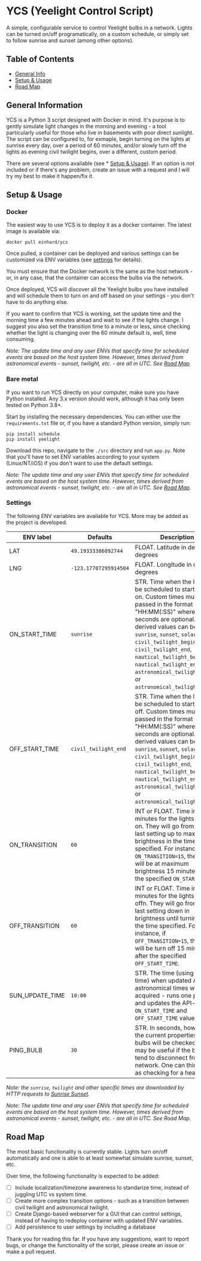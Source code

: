 # YCS (Yeelight Control Script)

A simple, configurable service to control Yeelight bulbs in a network. Lights can be turned on/off programatically, on a custom schedule, or simply set to follow sunrise and sunset (among other options).

## Table of Contents

* [General Info](#general-information)
* [Setup & Usage](#setup-&-usage)
* [Road Map](#road-map)

## General Information

YCS is a Python 3 script designed with Docker in mind. It's purpose is to gently simulate light changes in the morning and evening - a tool particularly useful for those who live in basements with poor direct sunlight. The script can be configured to, for exmaple, begin turning on the lights at sunrise every day, over a period of 60 minutes, and/or slowly turn off the lights as evening civil twilight begins, over a different, custom period.

There are several options available (see * [Setup & Usage](#setup-&-usage)). If an option is not included or if there's any problem, create an issue with a request and I will try my best to make it happen/fix it.

## Setup & Usage

### Docker

The easiest way to use YCS is to deploy it as a docker container. The latest image is available via:

`docker pull einhard/ycs`

Once pulled, a container can be deployed and various settings can be customized via ENV variables (see [settings](###settings) for details).

You must ensure that the Docker network is the same as the host network - or, in any case, that the container can access the bulbs via the network.

Once deployed, YCS will discover all the Yeelight bulbs you have installed and will schedule them to turn on and off based on your settings - you don't have to do anything else.

If you want to confirm that YCS is working, set the update time and the morning time a few minutes ahead and wait to see if the lights change. I suggest you also set the transition time to a minute or less, since checking whether the light is changing over the 60 minute default is, well, time consuming.

*Note: The update time and any user ENVs that specify time for scheduled events are based on the host system time. However, times derived from astronomical events - sunset, twilight, etc. - are all in UTC. See [Road Map](#road-map).*

### Bare metal

If you want to run YCS directly on your computer, make sure you have Python installed. Any 3.x version should work, although it has only been tested on Python 3.8+.

Start by installing the necessary dependencies. You can either use the `requirements.txt` file or, if you have a standard Python version, simply run:

`pip install schedule` <br>
`pip install yeelight`

Download this repo, navigate to the `./src` directory and run `app.py`. Note that you'll have to set ENV variables according to your system (Linux/NT/iOS) if you don't want to use the default settings.

*Note: The update time and any user ENVs that specify time for scheduled events are based on the host system time. However, times derived from astronomical events - sunset, twilight, etc. - are all in UTC. See [Road Map](#road-map).*

### Settings

The following ENV variables are available for YCS. More may be added as the project is developed.

|ENV label| Defaults |Description |
| --- | --- | --- |
|LAT | `49.19333386092744` | FLOAT. Latitude in decimal degrees|
|LNG | `-123.17707295914504` | FLOAT. Longitude in decimal degrees|
|ON_START_TIME | `sunrise` | STR. Time when the lights will be scheduled to start turning on. Custom times must be passed in the format "HH:MM(:SS)" where seconds are optional. API derived values can be: - `sunrise`, `sunset`, `solar_noon`, `civil_twilight_begin`, `civil_twilight_end`, `nautical_twilight_begin`, `nautical_twilight_end`, `astronomical_twilight_begin`, or `astronomical_twilight_end`.
|OFF_START_TIME | `civil_twilight_end` | STR. Time when the lights will be scheduled to start turning off. Custom times must be passed in the format "HH:MM(:SS)" where seconds are optional. API derived values can be: - `sunrise`, `sunset`, `solar_noon`, `civil_twilight_begin`, `civil_twilight_end`, `nautical_twilight_begin`, `nautical_twilight_end`, `astronomical_twilight_begin`, or `astronomical_twilight_end`.
ON_TRANSITION | `60` | INT or FLOAT. Time in minutes for the lights to turn on. They will go from their last setting up to maxium brightness in the time specified. For instance, if `ON_TRANSITION=15`, the lights will be at maximum brightness 15 minutes after the specified `ON_START_TIME`.
OFF_TRANSITION | `60` | INT or FLOAT. Time in minutes for the lights to turn offn. They will go from their last setting down in brightness until turning off in the time specified. For instance, if `OFF_TRANSITION=15`, the lights will be turn off 15 minutes after the specified `OFF_START_TIME`.
SUN_UPDATE_TIME | `10:00` | STR. The time (using system time) when updated API astronomical times will be acquired - runs one per day and updates the API-based `ON_START_TIME` and `OFF_START_TIME` values.
PING_BULB | `30` | STR. In seconds, how often the current properties of the bulbs will be checked. This may be useful if the bulbs tend to disconnect from the network. One can think of it as checking for a heartbeat.

*Note: the `sunrise`, `twilight` and other specific times are downloaded by HTTP requests to [Sunrise Sunset](https://sunrise-sunset.org/api).*

*Note: The update time and any user ENVs that specify time for scheduled events are based on the host system time. However, times derived from astronomical events - sunset, twilight, etc. - are all in UTC. See Road Map.*

## Road Map

The most basic functionality is currently stable. Lights turn on/off automatically and one is able to at least somewhat simulate sunrise, sunset, etc.

Over time, the following functionality is expected to be added:

- [ ] Include localization/timezone awareness to standarize time, instead of juggling UTC vs system time.
- [ ] Create more complex transition options - such as a transition between civil twilight and astronomical twilight.
- [ ] Create Django-based webserver for a GUI that can control settings, instead of having to redeploy container with updated ENV variables.
- [ ] Add persistence to user settings by including a database

Thank you for reading this far. If you have any suggestions, want to report bugs, or change the functionality of the script, please create an issue or make a pull request.